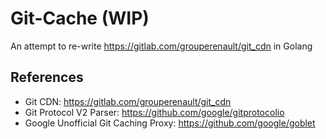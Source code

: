 # Git-Cache (WIP)

An attempt to re-write https://gitlab.com/grouperenault/git_cdn in Golang

## References

- Git CDN: https://gitlab.com/grouperenault/git_cdn
- Git Protocol V2 Parser: https://github.com/google/gitprotocolio
- Google Unofficial Git Caching Proxy: https://github.com/google/goblet
